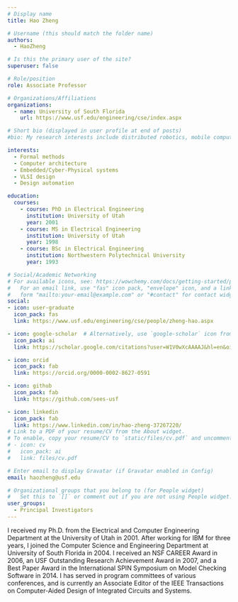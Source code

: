 ```yaml
---
# Display name
title: Hao Zheng

# Username (this should match the folder name)
authors:
  - HaoZheng

# Is this the primary user of the site?
superuser: false

# Role/position
role: Associate Professor

# Organizations/Affiliations
organizations:
  - name: University of South Florida
    url: https://www.usf.edu/engineering/cse/index.aspx

# Short bio (displayed in user profile at end of posts)
#bio: My research interests include distributed robotics, mobile computing and programmable matter.

interests:
  - Formal methods
  - Computer architecture
  - Embedded/Cyber-Physical systems
  - VLSI design
  - Design automation

education:
  courses:
    - course: PhD in Electrical Engineering
      institution: University of Utah
      year: 2001
    - course: MS in Electrical Engineering
      institution: University of Utah
      year: 1998
    - course: BSc in Electrical Engineering
      institution: Northwestern Polytechnical University
      year: 1993

# Social/Academic Networking
# For available icons, see: https://wowchemy.com/docs/getting-started/page-builder/#icons
#   For an email link, use "fas" icon pack, "envelope" icon, and a link in the
#   form "mailto:your-email@example.com" or "#contact" for contact widget.
social:
- icon: user-graduate
  icon_pack: fas
  link: https://www.usf.edu/engineering/cse/people/zheng-hao.aspx

- icon: google-scholar  # Alternatively, use `google-scholar` icon from `ai` icon pack
  icon_pack: ai
  link: https://scholar.google.com/citations?user=W1V0wXcAAAAJ&hl=en&oi=ao

- icon: orcid
  icon_pack: fab
  link: https://orcid.org/0000-0002-8627-0591

- icon: github
  icon_pack: fab
  link: https://github.com/sees-usf

- icon: linkedin
  icon_pack: fab
  link: https://www.linkedin.com/in/hao-zheng-37267220/
# Link to a PDF of your resume/CV from the About widget.
# To enable, copy your resume/CV to `static/files/cv.pdf` and uncomment the lines below.
# - icon: cv
#   icon_pack: ai
#   link: files/cv.pdf

# Enter email to display Gravatar (if Gravatar enabled in Config)
email: haozheng@usf.edu

# Organizational groups that you belong to (for People widget)
#   Set this to `[]` or comment out if you are not using People widget.
user_groups:
  - Principal Investigators
---
```


I received my Ph.D. from the Electrical and Computer Engineering Department at the University of Utah in 2001. After working for IBM for three years, I joined the Computer Science and Engineering Department at University of South Florida in 2004. I received an NSF CAREER Award in 2006, an USF Outstanding Research Achievement Award in 2007, and a Best Paper Award in the International SPIN Symposium on Model Checking Software in 2014. I has served in program committees of various conferences, and is currently an Associate Editor of the IEEE Transactions on Computer-Aided Design of Integrated Circuits and Systems.
